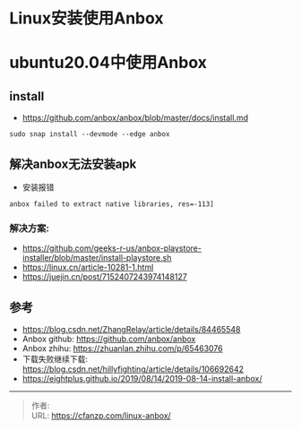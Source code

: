 # Linux安装使用Anbox


<!--more-->
# ubuntu20.04中使用Anbox
## install
- https://github.com/anbox/anbox/blob/master/docs/install.md
```
sudo snap install --devmode --edge anbox
```

## 解决anbox无法安装apk
- 安装报错
```
anbox failed to extract native libraries, res=-113]
```

### 解决方案:
- https://github.com/geeks-r-us/anbox-playstore-installer/blob/master/install-playstore.sh
- https://linux.cn/article-10281-1.html
- https://juejin.cn/post/7152407243974148127

## 参考
- https://blog.csdn.net/ZhangRelay/article/details/84465548
- Anbox github: https://github.com/anbox/anbox
- Anbox zhihu: https://zhuanlan.zhihu.com/p/65463076
- 下载失败继续下载: https://blog.csdn.net/hillyfighting/article/details/106692642
- https://eightplus.github.io/2019/08/14/2019-08-14-install-anbox/


---

> 作者:   
> URL: https://cfanzp.com/linux-anbox/  

